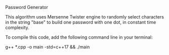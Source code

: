 Password Generator

This algorithm uses Mersenne Twister engine to randomly select characters in the string "base" to build one password with one dot, in constant time complexity.

To compile this code, add the following command line in your terminal:

g++ *.cpp -o main -std=c++17 && ./main 
